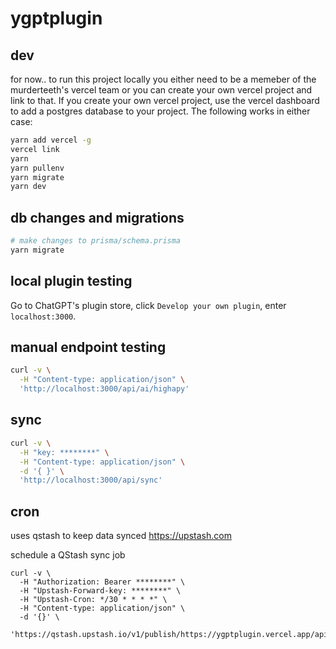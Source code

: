 # ygptplugin


## dev
for now.. to run this project locally you either need to be a memeber of the murderteeth's vercel team or you can create your own vercel project and link to that. If you create your own vercel project, use the vercel dashboard to add a postgres database to your project. The following works in either case:
```bash
yarn add vercel -g
vercel link
yarn
yarn pullenv
yarn migrate
yarn dev
```

## db changes and migrations
```bash
# make changes to prisma/schema.prisma
yarn migrate
```

## local plugin testing
Go to ChatGPT's plugin store, click `Develop your own plugin`, enter `localhost:3000`.


## manual endpoint testing 
```bash
curl -v \
  -H "Content-type: application/json" \
  'http://localhost:3000/api/ai/highapy'
```

## sync
```bash
curl -v \
  -H "key: ********" \
  -H "Content-type: application/json" \
  -d '{ }' \
  'http://localhost:3000/api/sync'
```

## cron
uses qstash to keep data synced
https://upstash.com

schedule a QStash sync job
```
curl -v \
  -H "Authorization: Bearer ********" \
  -H "Upstash-Forward-key: ********" \
  -H "Upstash-Cron: */30 * * * *" \
  -H "Content-type: application/json" \
  -d '{}' \
  'https://qstash.upstash.io/v1/publish/https://ygptplugin.vercel.app/api/sync'
```
